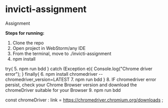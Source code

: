 # invicti-assignment
Assignment

**Steps for running:**
1. Clone the repo
2. Open project in WebStorm/any IDE
3. From the terminal, move to ./invicti-assignment
4. npm install

try{
  5. npm run bdd
  } catch (Exception e){
    Console.log("Chrome driver error");
  } finally{
    6. npm install chromedriver --chromedriver_version=LATEST
    7. npm run bdd
  }
8. IF chromedriver error persist, check your Chrome Browser version and download the chromeDriver suitable for your Browser
9. npm run bdd

const chromeDriver : link = https://chromedriver.chromium.org/downloads ;
